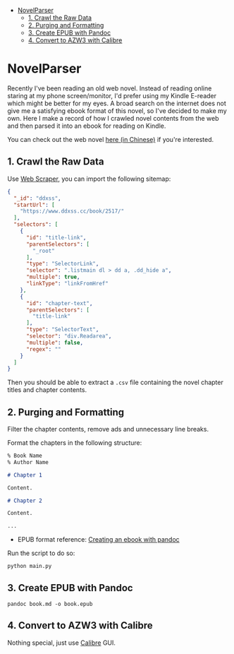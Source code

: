 <!-- TOC -->
* [NovelParser](#novelparser)
  * [1. Crawl the Raw Data](#1-crawl-the-raw-data)
  * [2. Purging and Formatting](#2-purging-and-formatting)
  * [3. Create EPUB with Pandoc](#3-create-epub-with-pandoc)
  * [4. Convert to AZW3 with Calibre](#4-convert-to-azw3-with-calibre)
<!-- TOC -->

# NovelParser

Recently I've been reading an old web novel.
Instead of reading online staring at my phone screen/monitor, I'd prefer using my Kindle E-reader which might be better for my eyes.
A broad search on the internet does not give me a satisfying ebook format of this novel, so I've decided to make my own.
Here I make a record of how I crawled novel contents from the web and then parsed it into an ebook for reading on Kindle.

You can check out the web novel [here (in Chinese)](https://www.ddxss.cc/book/2517/) if you're interested.

## 1. Crawl the Raw Data

Use [Web Scraper](https://webscraper.io/), you can import the following sitemap:

```json
{
  "_id": "ddxss",
  "startUrl": [
    "https://www.ddxss.cc/book/2517/"
  ],
  "selectors": [
    {
      "id": "title-link",
      "parentSelectors": [
        "_root"
      ],
      "type": "SelectorLink",
      "selector": ".listmain dl > dd a, .dd_hide a",
      "multiple": true,
      "linkType": "linkFromHref"
    },
    {
      "id": "chapter-text",
      "parentSelectors": [
        "title-link"
      ],
      "type": "SelectorText",
      "selector": "div.Readarea",
      "multiple": false,
      "regex": ""
    }
  ]
}
```

Then you should be able to extract a `.csv` file containing the novel chapter titles and chapter contents.

## 2. Purging and Formatting

Filter the chapter contents, remove ads and unnecessary line breaks.

Format the chapters in the following structure:

```markdown
% Book Name
% Author Name

# Chapter 1

Content.

# Chapter 2

Content.

...
```

- EPUB format reference: [Creating an ebook with pandoc](https://pandoc.org/epub.html)

Run the script to do so:

```shell
python main.py
```

## 3. Create EPUB with Pandoc

```shell
pandoc book.md -o book.epub
```

## 4. Convert to AZW3 with Calibre

Nothing special, just use [Calibre](https://calibre-ebook.com/) GUI.
